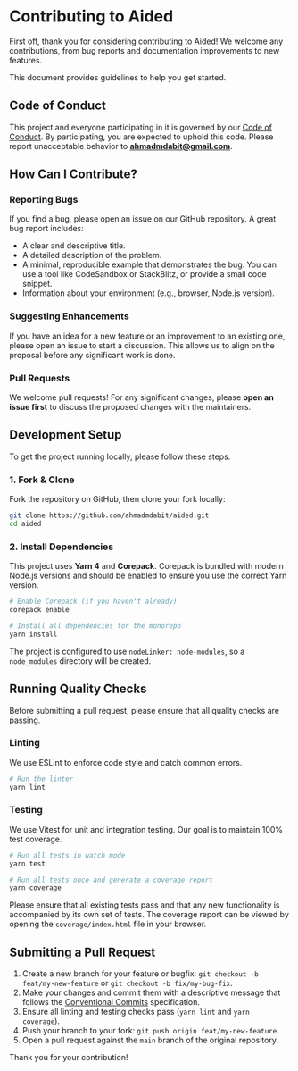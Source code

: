# Contributing to Aided

First off, thank you for considering contributing to Aided! We welcome any contributions, from bug reports and documentation improvements to new features.

This document provides guidelines to help you get started.

## Code of Conduct

This project and everyone participating in it is governed by our [Code of Conduct](./CODE-OF-CONDUCT.md). By participating, you are expected to uphold this code. Please report unacceptable behavior to **ahmadmdabit@gmail.com**.

## How Can I Contribute?

### Reporting Bugs

If you find a bug, please open an issue on our GitHub repository. A great bug report includes:
- A clear and descriptive title.
- A detailed description of the problem.
- A minimal, reproducible example that demonstrates the bug. You can use a tool like CodeSandbox or StackBlitz, or provide a small code snippet.
- Information about your environment (e.g., browser, Node.js version).

### Suggesting Enhancements

If you have an idea for a new feature or an improvement to an existing one, please open an issue to start a discussion. This allows us to align on the proposal before any significant work is done.

### Pull Requests

We welcome pull requests! For any significant changes, please **open an issue first** to discuss the proposed changes with the maintainers.

## Development Setup

To get the project running locally, please follow these steps.

### 1. Fork & Clone

Fork the repository on GitHub, then clone your fork locally:

```bash
git clone https://github.com/ahmadmdabit/aided.git
cd aided
```

### 2. Install Dependencies

This project uses **Yarn 4** and **Corepack**. Corepack is bundled with modern Node.js versions and should be enabled to ensure you use the correct Yarn version.

```bash
# Enable Corepack (if you haven't already)
corepack enable

# Install all dependencies for the monorepo
yarn install
```
The project is configured to use `nodeLinker: node-modules`, so a `node_modules` directory will be created.

## Running Quality Checks

Before submitting a pull request, please ensure that all quality checks are passing.

### Linting

We use ESLint to enforce code style and catch common errors.

```bash
# Run the linter
yarn lint
```

### Testing

We use Vitest for unit and integration testing. Our goal is to maintain 100% test coverage.

```bash
# Run all tests in watch mode
yarn test

# Run all tests once and generate a coverage report
yarn coverage
```
Please ensure that all existing tests pass and that any new functionality is accompanied by its own set of tests. The coverage report can be viewed by opening the `coverage/index.html` file in your browser.

## Submitting a Pull Request

1.  Create a new branch for your feature or bugfix: `git checkout -b feat/my-new-feature` or `git checkout -b fix/my-bug-fix`.
2.  Make your changes and commit them with a descriptive message that follows the [Conventional Commits](https://www.conventionalcommits.org/en/v1.0.0/) specification.
3.  Ensure all linting and testing checks pass (`yarn lint` and `yarn coverage`).
4.  Push your branch to your fork: `git push origin feat/my-new-feature`.
5.  Open a pull request against the `main` branch of the original repository.

Thank you for your contribution!
